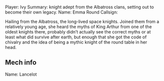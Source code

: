 
Player: Ivy
Summary: knight adept from the Albatross clans, setting out to become their own legacy.
Name: Emma Round
Callsign: 

Hailing from the Albatross, the long-lived space knights. Joined them from a relatively young age, she heard the myths of King Arthur from one of the oldest knights there, probably didn’t actually see the correct myths or at least what did survive after earth, but enough that she got the code of chivalry and the idea of being a mythic knight of the round table in her head.
## Mech info
Name: Lancelot
